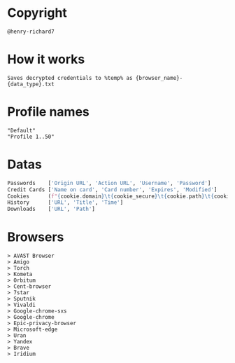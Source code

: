 # Copyright
    @henry-richard7

# How it works
    Saves decrypted credentials to %temp% as {browser_name}-{data_type}.txt

# Profile names
    "Default"
    "Profile 1..50"

# Datas
```py
Passwords    ['Origin URL', 'Action URL', 'Username', 'Password']
Credit Cards ['Name on card', 'Card number', 'Expires', 'Modified']
Cookies      (f"{cookie.domain}\t{cookie_secure}\t{cookie.path}\t{cookie_secure}\t{cookie.expires}\t{cookie.name}\t{cookie.value}") #Netscape Cookie file formated
History      ['URL', 'Title', 'Time']
Downloads    ['URL', 'Path']
```

# Browsers
    > AVAST Browser
    > Amigo
    > Torch
    > Kometa
    > Orbitum
    > Cent-browser
    > 7star
    > Sputnik
    > Vivaldi
    > Google-chrome-sxs
    > Google-chrome
    > Epic-privacy-browser
    > Microsoft-edge
    > Uran
    > Yandex
    > Brave
    > Iridium

